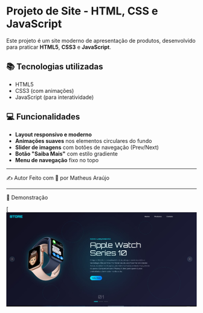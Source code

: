 # Projeto de Site - HTML, CSS e JavaScript

Este projeto é um site moderno de apresentação de produtos, desenvolvido para praticar **HTML5**, **CSS3** e **JavaScript**.

## 📚 Tecnologias utilizadas
- HTML5
- CSS3 (com animações)
- JavaScript (para interatividade)

## 💻 Funcionalidades
- **Layout responsivo e moderno**
- **Animações suaves** nos elementos circulares do fundo
- **Slider de imagens** com botões de navegação (Prev/Next)
- **Botão "Saiba Mais"** com estilo gradiente
- **Menu de navegação** fixo no topo

---
✍️ Autor
Feito com 💙 por Matheus Araújo

---

📸 Demonstração

[![Demonstração do Projeto](https://github.com/Matheusaraujov99/projeto-de-site-html-css-e-javascript/blob/e7d0629d90b186d15790f3931d24fe2ffdd20bf5/img/site.JPG)
